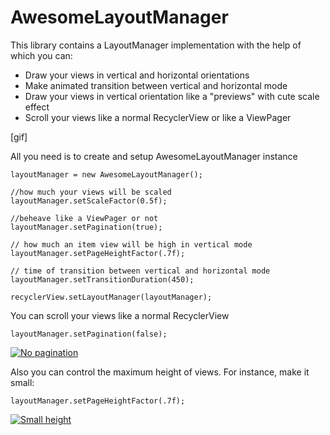 # AwesomeLayoutManager

This library contains a LayoutManager implementation with the help of which you can:
 - Draw your views in vertical and horizontal orientations
 - Make animated transition between vertical and horizontal mode
 - Draw your views in vertical orientation like a "previews" with cute scale effect
 - Scroll your views like a normal RecyclerView or like a ViewPager
 
[gif]

All you need is to create and setup AwesomeLayoutManager instance

```
layoutManager = new AwesomeLayoutManager();

//how much your views will be scaled
layoutManager.setScaleFactor(0.5f);

//beheave like a ViewPager or not
layoutManager.setPagination(true);

// how much an item view will be high in vertical mode
layoutManager.setPageHeightFactor(.7f);

// time of transition between vertical and horizontal mode
layoutManager.setTransitionDuration(450);

recyclerView.setLayoutManager(layoutManager);
```

You can scroll your views like a normal RecyclerView

```
layoutManager.setPagination(false);
```

[![No pagination](https://img.youtube.com/vi/1XiGXLEccas/0.jpg)](https://youtu.be/1XiGXLEccas "No pagination")

Also you can control the maximum height of views. 
For instance, make it small:

```
layoutManager.setPageHeightFactor(.7f);
```

[![Small height](https://img.youtube.com/vi/wezqVGMleXk/0.jpg)](https://www.youtube.com/watch?v=wezqVGMleXk "Small height")